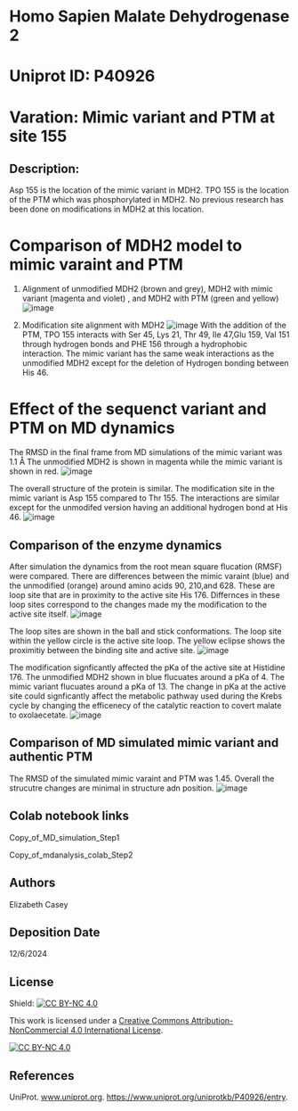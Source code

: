 # Homo Sapien Malate Dehydrogenase 2

# Uniprot ID: P40926

# Varation: Mimic variant and PTM at site 155

## Description:

Asp 155 is the location of the mimic variant in MDH2. TPO 155 is the location of the PTM which was phosphorylated in MDH2. No previous research has been done on modifications in MDH2 at this location. 

# Comparison of MDH2 model to mimic varaint and PTM
1. Alignment of unmodified MDH2 (brown and grey), MDH2 with mimic variant (magenta and violet) , and MDH2 with PTM (green and yellow) 
![image](https://github.com/user-attachments/assets/9654fe68-3f38-4cf4-8533-9d109c6419c3)

2. Modification site alignment with MDH2
![image](https://github.com/user-attachments/assets/9c461303-f79f-4ced-9047-9f658f538df3)
With the addition of the PTM, TPO 155 interacts with Ser 45, Lys 21, Thr 49, Ile 47,Glu 159, Val 151 through hydrogen bonds and PHE 156 through a hydrophobic interaction. The mimic variant has the same weak interactions as the unmodified MDH2 except for the deletion of Hydrogen bonding between His 46.

# Effect of the sequenct variant and PTM on MD dynamics
 The RMSD in the final frame from MD simulations of the mimic variant was 1.1 Å The unmodified MDH2 is shown in magenta while the mimic variant is shown in red. 
 ![image](https://github.com/user-attachments/assets/25e4242e-0ea8-4796-8dcc-bd473f0432ae)


 The overall structure of the protein is similar. The modification site in the mimic variant is Asp 155 compared to Thr 155. The interactions are similar except for the unmodifed version having an additional hydrogen bond at His 46.
 ![image](https://github.com/user-attachments/assets/66066dd2-0af5-4605-8f2a-df4a0d063e14)


 ## Comparison of the enzyme dynamics
 After simulation the dynamics from the root mean square flucation (RMSF) were compared. There are differences between the mimic varaint (blue) and the unmodified (orange) around amino acids 90, 210,and 628. These are loop site that are in proximity to the active site His 176. Differnces in these loop sites correspond to the changes made my the modification to the active site itself. 
![image](https://github.com/user-attachments/assets/9945bc04-f02a-49b7-b45c-c22363262f1f)

The loop sites are shown in the ball and stick conformations. The loop site within the yellow circle is the active site loop. The yellow eclipse shows the proximitiy between the binding site and active site. 
![image](https://github.com/user-attachments/assets/53c01d7a-ae2e-4f5d-934d-c721836b1585)

 The modification signficantly affected the pKa of the active site at Histidine 176. The unmodified MDH2 shown in blue flucuates around a pKa of 4. The mimic variant flucuates around a pKa of 13. The change in pKa at the active site could signficantly affect the metabolic pathway used during the Krebs cycle by changing the efficenecy of the catalytic reaction to covert malate to oxolaecetate. 
![image](https://github.com/user-attachments/assets/2bc31400-c373-4296-a53a-0617b4f3ed88)

## Comparison of MD simulated mimic variant and authentic PTM
The RMSD of the simulated mimic varaint and PTM was 1.45. Overall the strucutre changes are minimal in structure adn position. 
![image](https://github.com/user-attachments/assets/dc2f9e99-185e-4cac-bc18-0710f8aeca93)

## Colab notebook links
Copy_of_MD_simulation_Step1

Copy_of_mdanalysis_colab_Step2
## Authors

Elizabeth Casey

## Deposition Date
12/6/2024

## License

Shield: [![CC BY-NC 4.0][cc-by-nc-shield]][cc-by-nc]

This work is licensed under a
[Creative Commons Attribution-NonCommercial 4.0 International License][cc-by-nc].

[![CC BY-NC 4.0][cc-by-nc-image]][cc-by-nc]

[cc-by-nc]: https://creativecommons.org/licenses/by-nc/4.0/
[cc-by-nc-image]: https://licensebuttons.net/l/by-nc/4.0/88x31.png
[cc-by-nc-shield]: https://img.shields.io/badge/License-CC%20BY--NC%204.0-lightgrey.svg

## References
 UniProt. www.uniprot.org. https://www.uniprot.org/uniprotkb/P40926/entry. 
